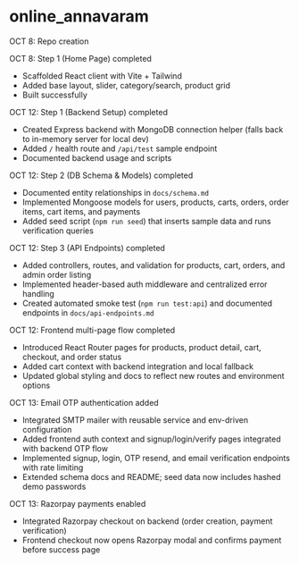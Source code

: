 ﻿# online_annavaram

OCT 8: Repo creation

OCT 8: Step 1 (Home Page) completed
- Scaffolded React client with Vite + Tailwind
- Added base layout, slider, category/search, product grid
- Built successfully

OCT 12: Step 1 (Backend Setup) completed
- Created Express backend with MongoDB connection helper (falls back to in-memory server for local dev)
- Added `/` health route and `/api/test` sample endpoint
- Documented backend usage and scripts

OCT 12: Step 2 (DB Schema & Models) completed
- Documented entity relationships in `docs/schema.md`
- Implemented Mongoose models for users, products, carts, orders, order items, cart items, and payments
- Added seed script (`npm run seed`) that inserts sample data and runs verification queries

OCT 12: Step 3 (API Endpoints) completed
- Added controllers, routes, and validation for products, cart, orders, and admin order listing
- Implemented header-based auth middleware and centralized error handling
- Created automated smoke test (`npm run test:api`) and documented endpoints in `docs/api-endpoints.md`

OCT 12: Frontend multi-page flow completed
- Introduced React Router pages for products, product detail, cart, checkout, and order status
- Added cart context with backend integration and local fallback
- Updated global styling and docs to reflect new routes and environment options

OCT 13: Email OTP authentication added
- Integrated SMTP mailer with reusable service and env-driven configuration
- Added frontend auth context and signup/login/verify pages integrated with backend OTP flow
- Implemented signup, login, OTP resend, and email verification endpoints with rate limiting
- Extended schema docs and README; seed data now includes hashed demo passwords

OCT 13: Razorpay payments enabled
- Integrated Razorpay checkout on backend (order creation, payment verification)
- Frontend checkout now opens Razorpay modal and confirms payment before success page